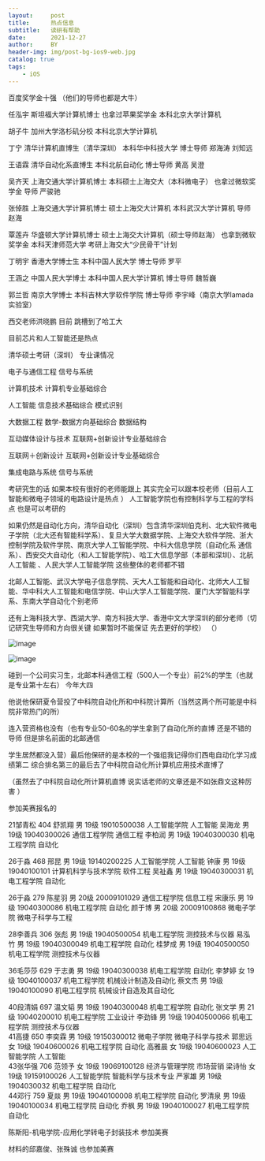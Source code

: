 ```yaml
---
layout:     post
title:      热点信息
subtitle:   读研有帮助
date:       2021-12-27
author:     BY
header-img: img/post-bg-ios9-web.jpg
catalog: true
tags:
    - iOS
---
```

百度奖学金十强 （他们的导师也都是大牛）

任泓宇 斯坦福大学计算机博士 也拿过苹果奖学金 本科北京大学计算机 

胡子牛 加州大学洛杉矶分校  本科北京大学计算机 

丁宁 清华计算机直博生（清华深圳） 本科华中科技大学   博士导师 郑海涛 刘知远 

王语霖 清华自动化系直博生 本科北航自动化  博士导师 黄高 吴澄 

吴齐天 上海交通大学计算机博士 本科硕士上海交大（本科微电子）  也拿过微软奖学金  导师 严骏驰

张倬胜 上海交通大学计算机博士 硕士上海交大计算机 本科武汉大学计算机   导师赵海

覃莲卉 华盛顿大学计算机博士 硕士上海交大计算机（硕士导师赵海）  也拿到微软奖学金 本科天津师范大学 考研上海交大“少民骨干”计划

丁明宇 香港大学博士生 本科中国人民大学 博士导师 罗平

王涵之 中国人民大学博士 本科中国人民大学计算机  博士导师 魏哲巍

郭兰哲 南京大学博士 本科吉林大学软件学院  博士导师 李宇峰（南京大学lamada实验室）



西交老师洪晓鹏 目前 跳槽到了哈工大 

目前芯片和人工智能还是热点 


清华硕士考研（深圳）  专业课情况 

电子与通信工程 信号与系统 

计算机技术 计算机专业基础综合

人工智能 信息技术基础综合  模式识别 

大数据工程 数学-数据方向基础综合 数据结构 

互动媒体设计与技术  互联网+创新设计专业基础综合

互联网＋创新设计  互联网+创新设计专业基础综合


集成电路与系统 信号与系统


考研究生的话 如果本校有很好的老师能跟上 其实完全可以跟本校老师（目前人工智能和微电子领域的电路设计是热点 ）  人工智能学院也有控制科学与工程的学科点 也是可以考研的


如果仍然是自动化方向，清华自动化（深圳）包含清华深圳伯克利、北大软件微电子学院（北大还有智能科学系）、复旦大学大数据学院、上海交大软件学院、浙大控制学院及软件学院、南京大学人工智能学院、中科大信息学院（自动化系 通信系）、西安交大自动化（和人工智能学院）、哈工大信息学部（本部和深圳）、北航人工智能 、人民大学人工智能学院   这些整体的老师都不错

北邮人工智能、武汉大学电子信息学院、天大人工智能和自动化、北师大人工智能、华中科大人工智能和电信学院、中山大学人工智能学院、厦门大学智能科学系、东南大学自动化个别老师

还有上海科技大学、西湖大学、南方科技大学、香港中文大学深圳的部分老师（切记研究生导师和方向很关键 如果暂时不能保证   先去更好的学校）
（）



![image](https://user-images.githubusercontent.com/24884878/147484561-3caafd71-9670-403c-953b-cf6f270cc73f.png)

![image](https://user-images.githubusercontent.com/24884878/147485868-d66f9dd3-dc56-40a7-ad71-3be8f43c62bb.png)



碰到一个公司实习生，北邮本科通信工程（500人一个专业）前2%的学生（也就是专业第十左右） 今年大四 

他说他保研夏令营投了中科院自动化所和中科院计算所（当然这两个所可能是中科院非常热门的所）

连入营资格也没有（也有专业50-60名的学生拿到了自动化所的直博 还是不错的导师 但是排名前面的北邮通信

学生居然都没入营）最后他保研的是本校的一个强组我记得你们西电自动化学习成绩第二 综合排名第三的最后去了中科院自动化所计算机应用技术直博了

（虽然去了中科院自动化所计算机直博 说实话老师的文章还是不如张鼎文这种厉害 ）


参加美赛报名的

21邹青松	404	舒凯翔	男	19级	19010500038	人工智能学院	人工智能	吴海龙	男	19级	19040300026	通信工程学院	通信工程	李柏润	男	19级	19040300030	机电工程学院	自动化

26于淼	468	邢昆	男	19级	19140200225	人工智能学院	人工智能	钟康	男	19级	19040100101	计算机科学与技术学院	软件工程	吴祉鑫	男	19级	19040300031	机电工程学院	自动化

26于淼	279	陈星羽	男	20级	20009101029	通信工程学院	信息工程	宋康乐	男	19级	19040300086	机电工程学院	自动化	颜于博	男	20级	20009100868	微电子学院	微电子科学与工程

28李善兵	306	张彪	男	19级	19040500054	机电工程学院	测控技术与仪器	易泓竹	男	19级	19040300049	机电工程学院	自动化	桂梦成	男	19级	19040500050	机电工程学院	测控技术与仪器

36毛莎莎	629	于志勇	男	19级	19040300038	机电工程学院	自动化	李梦婷	女	19级	19040100037	机电工程学院	机械设计制造及自动化	蔡文杰	男	19级	19040100090	机电工程学院	机械设计自造及其自动化	

40段清娟	697	温文韬	男	19级	19040300048	机电工程学院	自动化	张文学	男	21级	19040200010	机电工程学院	工业设计	李劲锋	男	19级	19040500066	机电工程学院	测控技术与仪器																											
41高捷	650	李奕霖	男	19级	19150300012	微电子学院	微电子科学与技术	郭思远	女	19级	19040600026	机电工程学院	自动化	高雅晨	女	19级	19040600023	人工智能学院	人工智能																												
43张华强	706	范领予	女	19级	19069100128	经济与管理学院	市场营销	梁诗怡	女	19级	19159100026	人工智能学院	智能科学与技术专业	严家雄	男	19级	1904030032	机电工程学院	自动化																												
44邓行	759	夏燚	男	19级	19040100008	机电工程学院	自动化	罗清泉	男	19级	19040100034	机电工程学院	自动化	乔枫	男	19级	19040100027	机电工程学院	自动化			


陈斯阳-机电学院-应用化学转电子封装技术 参加美赛 

材料的邱嘉俊、张殊诚 也参加美赛 		
